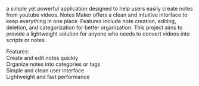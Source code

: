 a simple yet powerful application designed to help users easily create notes from youtube videos. Notes Maker offers a clean and intuitive interface to keep everything in one place. Features include note creation, editing, deletion, and categorization for better organization. This project aims to provide a lightweight solution for anyone who needs to convert videos into scripts or notes.  
       
Features:        
Create and edit notes quickly      
Organize notes into categories or tags        
Simple and clean user interface       
Lightweight and fast performance 
   
